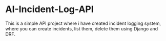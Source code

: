 # AI-Incident-Log-API
This is a simple API project where i have created incident logging system, where you can create incidents, list them, delete them using Django and DRF.
